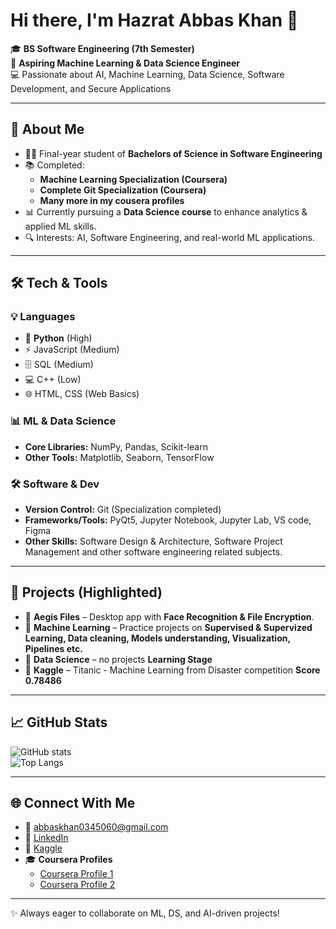 # Hi there, I'm Hazrat Abbas Khan 👋  

🎓 **BS Software Engineering (7th Semester)**  
🤖 **Aspiring Machine Learning & Data Science Engineer**  
💻 Passionate about AI, Machine Learning, Data Science, Software Development, and Secure Applications  

---

## 🚀 About Me
- 🧑‍🎓 Final-year student of **Bachelors of Science in Software Engineering**
- 📚 Completed:
  - **Machine Learning Specialization (Coursera)**  
  - **Complete Git Specialization (Coursera)**
  - **Many more in my cousera profiles** 
- 📊 Currently pursuing a **Data Science course** to enhance analytics & applied ML skills.  
- 🔍 Interests: AI, Software Engineering, and real-world ML applications.  

---

## 🛠️ Tech & Tools

### 💡 Languages
- 🐍 **Python** (High)  
- ⚡ JavaScript (Medium)  
- 🗄️ SQL (Medium)  
- 💻 C++ (Low)  
- 🌐 HTML, CSS (Web Basics)  

### 📊 ML & Data Science
- **Core Libraries:** NumPy, Pandas, Scikit-learn  
- **Other Tools:** Matplotlib, Seaborn, TensorFlow  

### 🛠️ Software & Dev
- **Version Control:** Git (Specialization completed)  
- **Frameworks/Tools:** PyQt5, Jupyter Notebook, Jupyter Lab, VS code, Figma
- **Other Skills:** Software Design & Architecture, Software Project Management and other software engineering related subjects. 

---

## 📌 Projects (Highlighted)
- 🔐 **Aegis Files** – Desktop app with **Face Recognition & File Encryption**.
- 🤖 **Machine Learning** – Practice projects on **Supervised & Supervized Learning, Data cleaning, Models understanding, Visualization, Pipelines etc.**
- 📄 **Data Science** – no projects  **Learning Stage**
- 💠 **Kaggle** – Titanic - Machine Learning from Disaster competition **Score 0.78486**   
<!-- - 💰 **AI-Powered Expense Tracker** – Smart suggestions & privacy-focused personal finance app.  
- 🧠 **ML Specialization Projects** – Regression, Classification, Neural Networks.  
-->
---

## 📈 GitHub Stats
![GitHub stats](https://github-readme-stats.vercel.app/api?username=abbaskhan0345&show_icons=true&theme=tokyonight)  
![Top Langs](https://github-readme-stats.vercel.app/api/top-langs/?username=abbaskhan0345&layout=compact&theme=tokyonight)  

---

## 🌐 Connect With Me
- 📧 [abbaskhan0345060@gmail.com](mailto:abbaskhan0345060@gmail.com)  
- 💼 [LinkedIn](https://www.linkedin.com/in/hazrat-abbas-khan-113136329)
- 💠 [Kaggle](https://www.kaggle.com/hazratabbaskhan)
- 🎓 **Coursera Profiles**  
  - [Coursera Profile 1](https://www.coursera.org/user/04c30f99b14a260da612958e80e4f2e2)
  - [Coursera Profile 2](https://www.coursera.org/user/38d00dd142f0d077c7271da72ec56e25)  

---
✨ Always eager to collaborate on ML, DS, and AI-driven projects!
